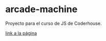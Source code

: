 # arcade-machine
Proyecto para el curso de JS de Coderhouse.

[link a la página](https://ariel-rojas.github.io/arcade-machine/)
